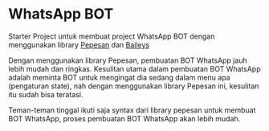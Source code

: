 # WhatsApp BOT

Starter Project untuk membuat project WhatsApp BOT dengan menggunakan library [Pepesan](https://github.com/mqad21/pepesan) dan [Baileys](https://github.com/WhiskeySockets/Baileys)

Dengan menggunakan library Pepesan, pembuatan BOT WhatsApp jauh lebih mudah dan ringkas. Kesulitan utama dalam pembuatan BOT WhatsApp adalah meminta BOT untuk mengingat dia sedang dalam menu apa (pengaturan state), nah dengan menggunakan library Pepesan ini, kesulitan itu sudah bisa teratasi. 

Teman-teman tinggal ikuti saja syntax dari library pepesan untuk membuat BOT WhatsApp, proses pembuatan BOT WhatsApp akan lebih mudah.